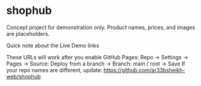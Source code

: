 # shophub
Concept project for demonstration only. Product names, prices, and images are placeholders.

Quick note about the Live Demo links

These URLs will work after you enable GitHub Pages:
Repo → Settings → Pages → Source: Deploy from a branch → Branch: main / root → Save
If your repo names are different, update:
https://github.com/ar33bsheikh-web/shophub
